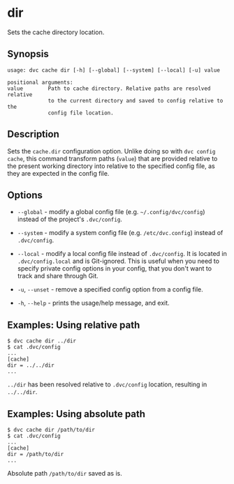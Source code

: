 # dir

Sets the cache directory location.

## Synopsis

```usage
usage: dvc cache dir [-h] [--global] [--system] [--local] [-u] value

positional arguments:
value        Path to cache directory. Relative paths are resolved relative
             to the current directory and saved to config relative to the
             config file location.
```

## Description

Sets the `cache.dir` configuration option. Unlike doing so with `dvc config
cache`, this command transform paths (`value`) that are provided relative to the
present working directory into relative to the specified config file, as they
are expected in the config file.

## Options

- `--global` - modify a global config file (e.g. `~/.config/dvc/config`) instead
  of the project's `.dvc/config`.

- `--system` - modify a system config file (e.g. `/etc/dvc.config`) instead of
  `.dvc/config`.

- `--local` - modify a local config file instead of `.dvc/config`. It is located
  in `.dvc/config.local` and is Git-ignored. This is useful when you need to
  specify private config options in your config, that you don't want to track
  and share through Git.

- `-u`, `--unset` - remove a specified config option from a config file.

- `-h`, `--help` - prints the usage/help message, and exit.

## Examples: Using relative path

```dvc
$ dvc cache dir ../dir
$ cat .dvc/config
...
[cache]
dir = ../../dir
...
```
`../dir` has been resolved relative to `.dvc/config` location, resulting in
`../../dir`.

## Examples: Using absolute path

```dvc
$ dvc cache dir /path/to/dir
$ cat .dvc/config
...
[cache]
dir = /path/to/dir
...
```
Absolute path `/path/to/dir` saved as is.
